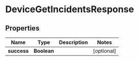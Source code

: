 

# DeviceGetIncidentsResponse


## Properties

| Name | Type | Description | Notes |
|------------ | ------------- | ------------- | -------------|
|**success** | **Boolean** |  |  [optional] |



